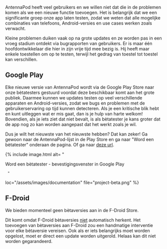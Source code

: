 AntennaPod heeft veel gebruikers en we willen niet dat die in de problemen komen als we een nieuwe functie toevoegen. Het is belangrijk dat we een significante groep onze app laten testen, zodat we weten dat alle mogelijke combinaties van telefoons, Android-versies en use cases werken zoals verwacht.

Kleine problemen duiken vaak op na grote updates en ze worden pas in een vroeg stadium ontdekt via bugrapporten van gebruikers. Er is maar één hoofdontwikkelaar die hier in zijn vrije tijd mee bezig is. Hij heeft maar enkele toestellen om op te testen, terwijl het gedrag van toestel tot toestel kan verschillen.

## Google Play

Elke nieuwe versie van AntennaPod wordt via de Google Play Store naar onze bètatesters gestuurd voordat deze beschikbaar komt aan het grote publiek. Daarmee kunnen we updates testen op veel verschillende apparaten en Android-versies, zodat we bugs en problemen met de gebruikerservaring op tijd kunnen detecteren. Als je een kritische blik hebt en kunt uitleggen wat er mis gaat, dan is je hulp van harte welkom! Bovendien, als je iets ziet dat niet bevalt, is als bètatester je kans groter dat de app nog zo kan worden aangepast dat het werkt zoals je wil.

Dus je wilt het nieuwste van het nieuwste hebben? Dat kan zeker! Ga gewoon naar de AntennaPod-lijst in de Play Store en ga naar "Word een bètatester" onderaan de pagina. Of ga naar [deze url](https://play.google.com/apps/testing/de.danoeh.antennapod).

{% include image.html alt= "

Word een bètatester - bevestigingsvenster in Google Play

     "

loc="/assets/images/documentation" file="project-beta.png" %}

## F-Droid

We bieden momenteel geen bètaversies aan in de F-Droid Store.

Dit komt omdat F-Droid bètaversies [niet](https://gitlab.com/fdroid/fdroidserver/-/issues/161) automatisch herkent. Het toevoegen van bètaversies aan F-Droid zou een handmatige interventie voor elke bètaversie vereisen. Ook als er iets belangrijks moet worden opgelost, moet er direct een update worden uitgerold. Helaas kan dit niet worden gegarandeerd.
